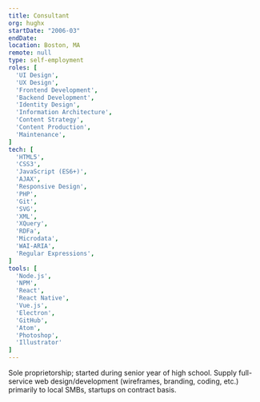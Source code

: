 ```yaml
---
title: Consultant
org: hughx
startDate: "2006-03"
endDate:
location: Boston, MA
remote: null
type: self-employment
roles: [
  'UI Design',
  'UX Design',
  'Frontend Development',
  'Backend Development',
  'Identity Design',
  'Information Architecture',
  'Content Strategy',
  'Content Production',
  'Maintenance',
]
tech: [
  'HTML5',
  'CSS3',
  'JavaScript (ES6+)',
  'AJAX',
  'Responsive Design',
  'PHP',
  'Git',
  'SVG',
  'XML',
  'XQuery',
  'RDFa',
  'Microdata',
  'WAI-ARIA',
  'Regular Expressions',
]
tools: [
  'Node.js',
  'NPM',
  'React',
  'React Native',
  'Vue.js',
  'Electron',
  'GitHub',
  'Atom',
  'Photoshop',
  'Illustrator'
]
---
```


Sole proprietorship; started during senior year of high school. Supply full-service web design/development (wireframes, branding, coding, etc.) primarily to local SMBs, startups on contract basis.

